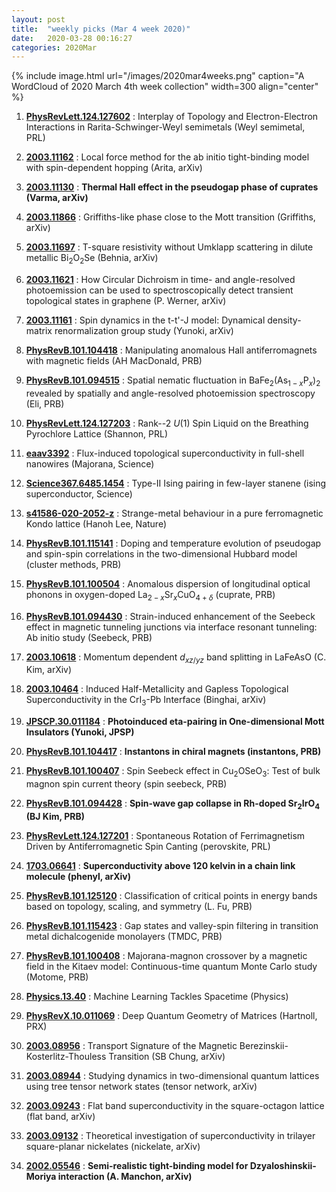 ```yaml
---
layout: post
title:  "weekly picks (Mar 4 week 2020)"
date:   2020-03-28 00:16:27
categories: 2020Mar
---
```



{% include image.html url="/images/2020mar4weeks.png" caption="A WordCloud of 2020 March 4th week collection" width=300 align="center" %}


1. **[PhysRevLett.124.127602](https://link.aps.org/doi/10.1103/PhysRevLett.124.127602)** :  Interplay of Topology and Electron-Electron Interactions in Rarita-Schwinger-Weyl semimetals (Weyl semimetal, PRL)


1. **[2003.11162](http://arxiv.org/abs/2003.11162)** :  Local force method for the ab initio tight-binding model with spin-dependent hopping (Arita, arXiv)

1. **[2003.11130](http://arxiv.org/abs/2003.11130)** :  **Thermal Hall effect in the pseudogap phase of cuprates (Varma, arXiv)**

1. **[2003.11866](http://arxiv.org/abs/2003.11866)** :  Griffiths-like phase close to the Mott transition (Griffiths, arXiv)

1. **[2003.11697](http://arxiv.org/abs/2003.11697)** :  T-square resistivity without Umklapp scattering in dilute metallic Bi$_2$O$_2$Se (Behnia, arXiv)

1. **[2003.11621](http://arxiv.org/abs/2003.11621)** :  How Circular Dichroism in time- and angle-resolved photoemission can be used to spectroscopically detect transient topological states in graphene (P. Werner, arXiv)

1. **[2003.11161](http://arxiv.org/abs/2003.11161)** :  Spin dynamics in the t-t'-J model: Dynamical density-matrix renormalization group study (Yunoki, arXiv)

1. **[PhysRevB.101.104418](https://link.aps.org/doi/10.1103/PhysRevB.101.104418)** :  Manipulating anomalous Hall antiferromagnets with magnetic fields (AH MacDonald, PRB)

1. **[PhysRevB.101.094515](https://link.aps.org/doi/10.1103/PhysRevB.101.094515)** :  Spatial nematic fluctuation in ${\mathrm{BaFe}}_{2}{({\mathrm{As}}_{1\ensuremath{-}x}{\mathrm{P}}_{x})}_{2}$ revealed by spatially and angle-resolved photoemission spectroscopy (Eli, PRB)

1. **[PhysRevLett.124.127203](https://link.aps.org/doi/10.1103/PhysRevLett.124.127203)** :  Rank--2 $U(1)$ Spin Liquid on the Breathing Pyrochlore Lattice (Shannon, PRL)

1. **[eaav3392](https://science.sciencemag.org/content/367/6485/eaav3392)** :  Flux-induced topological superconductivity in full-shell nanowires (Majorana, Science)

1. **[Science367.6485.1454](https://science.sciencemag.org/content/367/6485/1454)** :  Type-II Ising pairing in few-layer stanene (ising superconductor, Science)

1. **[s41586-020-2052-z](https://www.nature.com/articles/s41586-020-2052-z)** :  Strange-metal behaviour in a pure ferromagnetic Kondo lattice (Hanoh Lee, Nature)


1. **[PhysRevB.101.115141](https://link.aps.org/doi/10.1103/PhysRevB.101.115141)** :  Doping and temperature evolution of pseudogap and spin-spin correlations in the two-dimensional Hubbard model (cluster methods, PRB)

1. **[PhysRevB.101.100504](https://link.aps.org/doi/10.1103/PhysRevB.101.100504)** :  Anomalous dispersion of longitudinal optical phonons in oxygen-doped ${\mathrm{La}}_{2\ensuremath{-}x}{\mathrm{Sr}}_{x}{\mathrm{CuO}}_{4+\ensuremath{\delta}}$ (cuprate, PRB)

1. **[PhysRevB.101.094430](https://link.aps.org/doi/10.1103/PhysRevB.101.094430)** :  Strain-induced enhancement of the Seebeck effect in magnetic tunneling junctions via interface resonant tunneling: Ab initio study (Seebeck, PRB)


1. **[2003.10618](http://arxiv.org/abs/2003.10618)** :  Momentum dependent $d_{xz/yz}$ band splitting in LaFeAsO (C. Kim, arXiv)

1. **[2003.10464](http://arxiv.org/abs/2003.10464)** :  Induced Half-Metallicity and Gapless Topological Superconductivity in the CrI$_3$-Pb Interface (Binghai, arXiv)

1. **[JPSCP.30.011184](https://journals.jps.jp/doi/10.7566/JPSCP.30.011184)** :  **Photoinduced eta-pairing in One-dimensional Mott Insulators (Yunoki, JPSP)**

1. **[PhysRevB.101.104417](https://link.aps.org/doi/10.1103/PhysRevB.101.104417)** :  **Instantons in chiral magnets (instantons, PRB)**

1. **[PhysRevB.101.100407](https://link.aps.org/doi/10.1103/PhysRevB.101.100407)** :  Spin Seebeck effect in ${\mathrm{Cu}}_{2}{\mathrm{OSeO}}_{3}$: Test of bulk magnon spin current theory (spin seebeck, PRB)

1. **[PhysRevB.101.094428](https://link.aps.org/doi/10.1103/PhysRevB.101.094428)** :  **Spin-wave gap collapse in Rh-doped ${\mathrm{Sr}}_{2}{\mathrm{IrO}}_{4}$ (BJ Kim, PRB)**

1. **[PhysRevLett.124.127201](https://link.aps.org/doi/10.1103/PhysRevLett.124.127201)** :  Spontaneous Rotation of Ferrimagnetism Driven by Antiferromagnetic Spin Canting (perovskite, PRL)

1. **[1703.06641](http://arxiv.org/abs/1703.06641)** :  **Superconductivity above 120 kelvin in a chain link molecule (phenyl, arXiv)**


1. **[PhysRevB.101.125120](https://link.aps.org/doi/10.1103/PhysRevB.101.125120)** :  Classification of critical points in energy bands based on topology, scaling, and symmetry (L. Fu, PRB)

1. **[PhysRevB.101.115423](https://link.aps.org/doi/10.1103/PhysRevB.101.115423)** :  Gap states and valley-spin filtering in transition metal dichalcogenide monolayers (TMDC, PRB)

1. **[PhysRevB.101.100408](https://link.aps.org/doi/10.1103/PhysRevB.101.100408)** :  Majorana-magnon crossover by a magnetic field in the Kitaev model: Continuous-time quantum Monte Carlo study (Motome, PRB)

1. **[Physics.13.40](https://link.aps.org/doi/10.1103/Physics.13.40)** :  Machine Learning Tackles Spacetime (Physics)

1. **[PhysRevX.10.011069](https://link.aps.org/doi/10.1103/PhysRevX.10.011069)** :  Deep Quantum Geometry of Matrices (Hartnoll, PRX)


1. **[2003.08956](http://arxiv.org/abs/2003.08956)** :  Transport Signature of the Magnetic Berezinskii-Kosterlitz-Thouless Transition (SB Chung, arXiv)

1. **[2003.08944](http://arxiv.org/abs/2003.08944)** :  Studying dynamics in two-dimensional quantum lattices using tree tensor network states (tensor network, arXiv)

1. **[2003.09243](http://arxiv.org/abs/2003.09243)** :  Flat band superconductivity in the square-octagon lattice (flat band, arXiv)

1. **[2003.09132](http://arxiv.org/abs/2003.09132)** :  Theoretical investigation of superconductivity in trilayer square-planar nickelates (nickelate, arXiv)

1. **[2002.05546](http://arxiv.org/abs/2002.05546)** :  **Semi-realistic tight-binding model for Dzyaloshinskii-Moriya interaction (A. Manchon, arXiv)**
